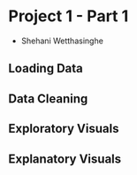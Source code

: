 # Project 1 - Part 1
- Shehani Wetthasinghe
## Loading Data
## Data Cleaning
## Exploratory Visuals
## Explanatory Visuals
